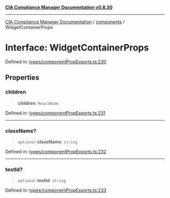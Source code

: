[**CIA Compliance Manager Documentation v0.8.30**](../../README.md)

***

[CIA Compliance Manager Documentation](../../modules.md) / [components](../README.md) / WidgetContainerProps

# Interface: WidgetContainerProps

Defined in: [types/componentPropExports.ts:230](https://github.com/Hack23/cia-compliance-manager/blob/6afa716316469147e542039d136ec79ffdbd4ac9/src/types/componentPropExports.ts#L230)

## Properties

### children

> **children**: `ReactNode`

Defined in: [types/componentPropExports.ts:231](https://github.com/Hack23/cia-compliance-manager/blob/6afa716316469147e542039d136ec79ffdbd4ac9/src/types/componentPropExports.ts#L231)

***

### className?

> `optional` **className**: `string`

Defined in: [types/componentPropExports.ts:232](https://github.com/Hack23/cia-compliance-manager/blob/6afa716316469147e542039d136ec79ffdbd4ac9/src/types/componentPropExports.ts#L232)

***

### testId?

> `optional` **testId**: `string`

Defined in: [types/componentPropExports.ts:233](https://github.com/Hack23/cia-compliance-manager/blob/6afa716316469147e542039d136ec79ffdbd4ac9/src/types/componentPropExports.ts#L233)
